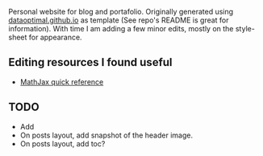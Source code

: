 
Personal website for blog and portafolio. Originally generated using
[dataoptimal.github.io](https://github.com/dataoptimal/dataoptimal.github.io)
as template (See repo's README is great for information). With time I am
adding a few minor edits, mostly on the style-sheet for appearance.

## Editing resources I found useful

* [MathJax quick reference](https://math.meta.stackexchange.com/questions/5020/mathjax-basic-tutorial-and-quick-reference)

## TODO
- Add 
- On posts layout, add snapshot of the header image.
- On posts layout, add toc?
